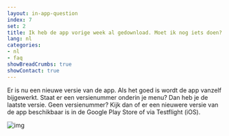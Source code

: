 ```yaml
---
layout: in-app-question
index: 7
set: 2
title: Ik heb de app vorige week al gedownload. Moet ik nog iets doen?
lang: nl
categories:
- nl
- faq
showBreadCrumbs: true
showContact: true
---
```

Er is nu een nieuwe versie van de app. Als het goed is wordt de app vanzelf bijgewerkt. Staat er een versienummer onderin je menu? Dan heb je de laatste versie. Geen versienummer? Kijk dan of er een nieuwere versie van de app beschikbaar is in de Google Play Store of via Testflight (iOS).

![img](/img/see-app-version.png)
